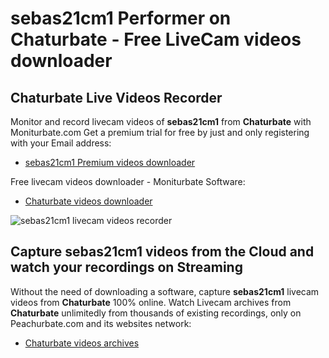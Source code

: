 # sebas21cm1 Performer on Chaturbate - Free LiveCam videos downloader

## Chaturbate Live Videos Recorder

Monitor and record livecam videos of **sebas21cm1** from **Chaturbate** with Moniturbate.com
Get a premium trial for free by just and only registering with your Email address:
* [sebas21cm1 Premium videos downloader](https://moniturbate.com/request-demo-licence-key.html)

Free livecam videos downloader - Moniturbate Software:
* [Chaturbate videos downloader](https://moniturbate.com/moniturbate-download-software.html)

![sebas21cm1 livecam videos recorder](https://peachurnet.com/templates/moniturbate-software.png)


## Capture sebas21cm1 videos from the Cloud and watch your recordings on Streaming

Without the need of downloading a software, capture **sebas21cm1** livecam videos from **Chaturbate** 100% online.
Watch Livecam archives from **Chaturbate** unlimitedly from thousands of existing recordings, only on Peachurbate.com and its websites network:
* [Chaturbate videos archives](https://peachurnet.com/)